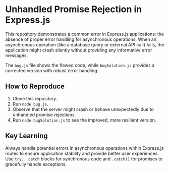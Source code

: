 # Unhandled Promise Rejection in Express.js

This repository demonstrates a common error in Express.js applications: the absence of proper error handling for asynchronous operations.  When an asynchronous operation (like a database query or external API call) fails, the application might crash silently without providing any informative error messages.

The `bug.js` file shows the flawed code, while `bugSolution.js` provides a corrected version with robust error handling.

## How to Reproduce

1. Clone this repository.
2. Run `node bug.js`.
3. Observe that the server might crash or behave unexpectedly due to unhandled promise rejections.
4. Run `node bugSolution.js` to see the improved, more resilient version.

## Key Learning

Always handle potential errors in asynchronous operations within Express.js routes to ensure application stability and provide better user experiences.  Use `try...catch` blocks for synchronous code and `.catch()` for promises to gracefully handle exceptions.